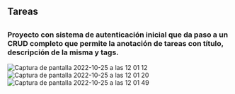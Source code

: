 ## Tareas

## 

### Proyecto con sistema de autenticación inicial que da paso a un CRUD completo que permite la anotación de tareas con título, descripción de la misma y tags. 

![Captura de pantalla 2022-10-25 a las 12 01 12](https://user-images.githubusercontent.com/75250742/197745183-375f8cce-14fd-48b2-9182-94573dc4f977.png)
![Captura de pantalla 2022-10-25 a las 12 01 20](https://user-images.githubusercontent.com/75250742/197745220-717f9529-de27-44a3-b180-f6b99116226c.png)
![Captura de pantalla 2022-10-25 a las 12 01 49](https://user-images.githubusercontent.com/75250742/197745244-f09a4de8-261c-4f8f-8b48-a568fca82816.png)



